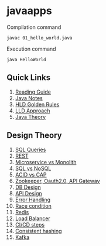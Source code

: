 # javaapps

Compilation command
```
javac 01_hello_world.java
```

Execution command
```
java HelloWorld
```

## Quick Links
1. [Reading Guide](22_design_notes/00_reading.md)
2. [Java Notes](22_design_notes/15_java_notes.md)
3. [HLD Golden Rules](22_design_notes/03_hld_golden_rules.md)
4. [LLD Approach](22_design_notes/04_lld_approach.md)
5. [Java Theory](20_java_theory/01_intro.md)

## Design Theory 
1. [SQL Queries](23_sql/04_common_queries.md)
2. [REST](22_design_notes/19_REST.md)
3. [Microservice vs Monolith](22_design_notes/20_microservice_vs_monolith.md)
4. [SQL vs NoSQL](22_design_notes/21_sql_vs_nosql.md)
5. [ACID vs CAP](22_design_notes/22_acid_vs_cap.md)
6. [Zookeeper, Oauth2.0, API Gateway](22_design_notes/01_quick_summary.md)
7. [DB Design](22_design_notes/06_db_design.md)
8. [API Design](22_design_notes/07_api_design.md)
9. [Error Handling](22_design_notes/08_retry.md)
10. [Race condition](22_design_notes/09_race_condition.md)
11. [Redis](22_design_notes/11_redis.md)
12. [Load Balancer](22_design_notes/12_load_balancing.md)
13. [CI/CD steps](22_design_notes/13_ci_cd.md)
14. [Consistent hashing](22_design_notes/14_consistent_hashing.md)
15. [Kafka](26_kafka/01_intro.md)
